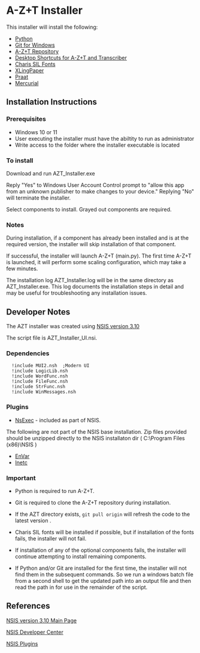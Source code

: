 # A-Z+T Installer

This installer will install the following:

- [Python](https://www.python.org/)
- [Git for Windows](https://github.com/git-for-windows/git)
- [A-Z+T Repository](https://github.com/kent-rasmussen/azt.git)
- [Desktop Shortcuts for A-Z+T and Transcriber](https://nsis.sourceforge.io/Docs/Chapter4.html#generalpurpose)
- [Charis SIL Fonts](https://software.sil.org/charis/)
- [XLingPaper](https://software.sil.org/xlingpaper/)
- [Praat](https://www.fon.hum.uva.nl/praat/)
- [Mercurial](https://www.mercurial-scm.org/)


## Installation Instructions

### Prerequisites

- Windows 10 or 11 
- User executing the installer must have the abiltity to run as administrator
- Write access to the folder where the installer executable is located

### To install

Download and run AZT_Installer.exe

Reply "Yes" to Windows User Account Control prompt to "allow this app from an unknown publisher to make changes to your device."   Replying "No" will terminate the installer.

Select components to install.   Grayed out components are required.

### Notes

During installation, if a component has already been installed and is at the required version, the installer will skip installation of that component.

If successful, the installer will launch A-Z+T (main.py).  The first time A-Z+T is launched, it will perform some scaling configuration, which may take a few minutes.  

The installation log AZT_Installer.log will be in the same directory as AZT_Installer.exe.  This log documents the installation steps in detail and may be useful for troubleshooting any installation issues.

## Developer Notes

The AZT installer was created using [NSIS version 3.10](https://nsis.sourceforge.io/Main_Page)



The script file is AZT_Installer_UI.nsi.

### Dependencies

```
  !include MUI2.nsh  ;Modern UI
  !include LogicLib.nsh
  !include WordFunc.nsh
  !include FileFunc.nsh
  !include StrFunc.nsh    
  !include WinMessages.nsh
```

### Plugins

- [NsExec](https://nsis.sourceforge.io/NsExec_plug-in) - included as part of NSIS.

The following are not part of the NSIS base installation.  Zip files provided should be unzipped directly to the NSIS installaton dir \( C:\Program Files (x86)\NSIS \)

- [EnVar](https://nsis.sourceforge.io/EnVar_plug-in)
- [Inetc](https://nsis.sourceforge.io/Inetc_plug-in)


### Important

- Python is required to run A-Z+T.

- Git is required to clone the A-Z+T repository during installation.

- If the AZT directory exists, `git pull origin` will refresh the code to the latest version .

- Charis SIL fonts will be installed if possible, but if installation of the fonts fails, the installer will not fail.   

- If installation of any of the optional components fails, the installer will continue attempting to install remaining components.

- If Python and/or Git are installed for the first time, the installer will not find them in the subsequent commands.  So we run a windows batch file from a second shell to get the updated path into an output file and then read the path in for use in the remainder of the script.   

## References

[NSIS version 3.10 Main Page](https://nsis.sourceforge.io/Main_Page)

[NSIS Developer Center](https://nsis.sourceforge.io/Developer_Center)

[NSIS Plugins](https://nsis.sourceforge.io/Category:Plugins)
